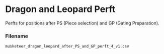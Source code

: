 # Dragon and Leopard Perft
Perfts for positions after PS (Piece selection) and GP (Gating Preparation).

### Filename
`musketeer_dragon_leopard_after_PS_and_GP_perft_4_v1.csv`

